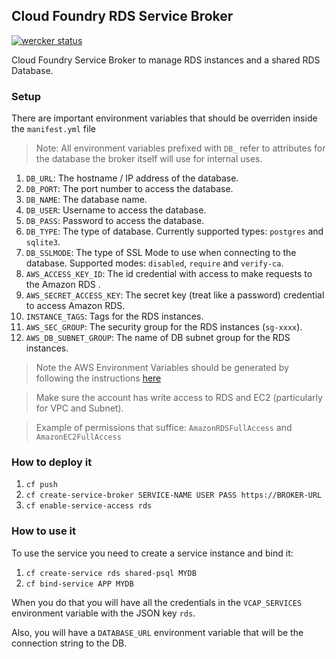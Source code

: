## Cloud Foundry RDS Service Broker

[![wercker status](https://app.wercker.com/status/cbe816f5ae3064d8de81cba5981f2eac/m "wercker status")](https://app.wercker.com/project/bykey/cbe816f5ae3064d8de81cba5981f2eac)

Cloud Foundry Service Broker to manage RDS instances and a shared RDS Database.

### Setup
There are important environment variables that should be overriden inside the `manifest.yml` file

> Note: All environment variables prefixed with `DB_` refer to attributes for the database the broker itself will use for internal uses.

1. `DB_URL`: The hostname / IP address of the database.
1. `DB_PORT`: The port number to access the database.
1. `DB_NAME`: The database name.
1. `DB_USER`: Username to access the database.
1. `DB_PASS`: Password to access the database.
1. `DB_TYPE`: The type of database. Currently supported types: `postgres` and `sqlite3`.
1. `DB_SSLMODE`: The type of SSL Mode to use when connecting to the database. Supported modes: `disabled`, `require` and `verify-ca`.
1. `AWS_ACCESS_KEY_ID`: The id credential with access to make requests to the Amazon RDS .
1. `AWS_SECRET_ACCESS_KEY`: The secret key (treat like a password) credential to access Amazon RDS.
1. `INSTANCE_TAGS`: Tags for the RDS instances.
1. `AWS_SEC_GROUP`: The security group for the RDS instances (`sg-xxxx`).
1. `AWS_DB_SUBNET_GROUP`: The name of DB subnet group for the RDS instances.

> Note the AWS Environment Variables should be generated by following the instructions [here](http://docs.aws.amazon.com/AWSSimpleQueueService/latest/SQSGettingStartedGuide/AWSCredentials.html)

> Make sure the account has write access to RDS and EC2 (particularly for VPC and Subnet).

> Example of permissions that suffice: `AmazonRDSFullAccess` and `AmazonEC2FullAccess`

### How to deploy it

1. `cf push`
1. `cf create-service-broker SERVICE-NAME USER PASS https://BROKER-URL`
1. `cf enable-service-access rds`


### How to use it

To use the service you need to create a service instance and bind it:

1. `cf create-service rds shared-psql MYDB`
1. `cf bind-service APP MYDB`

When you do that you will have all the credentials in the 
`VCAP_SERVICES` environment variable with the JSON key `rds`.

Also, you will have a `DATABASE_URL` environment variable that will
be the connection string to the DB.

